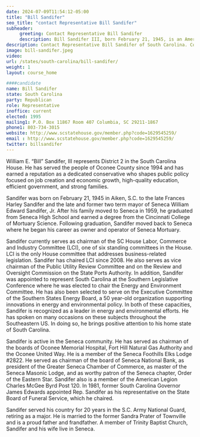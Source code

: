 ```yaml
---
date: 2024-07-09T11:54:12-05:00
title: "Bill Sandifer"
seo_title: "contact Representative Bill Sandifer"
subheader:
     greeting: Contact Representative Bill Sandifer
     description: Bill Sandifer III, born February 21, 1945, is an American politician from the Republican Party. He has been a member of the South Carolina House of Representatives, representing District 2, since he assumed office in 1994.
description: Contact Representative Bill Sandifer of South Carolina. Contact information for Bill Sandifer includes email address, phone number, and mailing address.
image: bill-sandifer.jpeg
video:
url: /states/south-carolina/bill-sandifer/
weight: 1
layout: course_home

####candidate
name: Bill Sandifer
state: South Carolina
party: Republican
role: Representative
inoffice: current
elected: 1995
mailing1: P.O. Box 11867 Room 407 Columbia, SC 29211-1867
phone1: 803-734-3015
website: http://www.scstatehouse.gov/member.php?code=1629545259/
email : http://www.scstatehouse.gov/member.php?code=1629545259/
twitter: billsandifer
---
```

William E. “Bill” Sandifer, III represents District 2 in the South Carolina House.
He has served the people of Oconee County since 1994 and has earned a reputation as a dedicated conservative who shapes public policy focused on job creation and economic growth, high-quality education, efficient government, and strong families.

Sandifer was born on February 21, 1945 in Aiken, S.C. to the late Frances Harley Sandifer and the late and former two term mayor of Seneca William Edward Sandifer, Jr.  After his family moved to Seneca in 1959, he graduated from Seneca High School and earned a degree from the Cincinnati College of Mortuary Science. Following graduation, Sandifer moved back to Seneca where he began his career as owner and operator of Seneca Mortuary.

Sandifer currently serves as chairman of the SC House Labor, Commerce and Industry Committee (LCI), one of six standing committees in the House. LCI is the only House committee that addresses business-related legislation. Sandifer has chaired LCI since 2008. He also serves as vice chairman of the Public Utility Review Committee and on the Review and Oversight Commission on the State Ports Authority. In addition, Sandifer was appointed to represent South Carolina at the Southern Legislative Conference where he was elected to chair the Energy and Environment Committee. He has also been selected to serve on the Executive Committee of the Southern States Energy Board, a 50 year-old organization supporting innovations in energy and environmental policy.  In both of these capacities, Sandifer is recognized as a leader in energy and environmental efforts.  He has spoken on many occasions on these subjects throughout the Southeastern US.  In doing so, he brings positive attention to his home state of South Carolina.

Sandifer is active in the Seneca community. He has served as chairman of the boards of Oconee Memorial Hospital, Fort Hill Natural Gas Authority and the Oconee United Way. He is a member of the Seneca Foothills Elks Lodge #2822. He served as chairman of the board of Seneca National Bank, as president of the Greater Seneca Chamber of Commerce, as master of the Seneca Masonic Lodge, and as worthy patron of the Seneca chapter, Order of the Eastern Star. Sandifer also is a member of the American Legion Charles McGee Byrd Post 120.  In 1981, former South Carolina Governor James Edwards appointed Rep. Sandifer as his representative on the State Board of Funeral Service, which he chaired.

Sandifer served his country for 20 years in the S.C. Army National Guard, retiring as a major. He is married to the former Sandra Prater of Townville and is a proud father and frandfather.  A member of Trinity Baptist Church, Sandifer and his wife live in Seneca.
